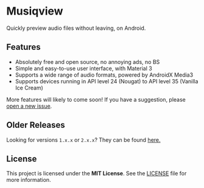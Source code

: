 # Musiqview
Quickly preview audio files without leaving, on Android.

## Features
- Absolutely free and open source, no annoying ads, no BS
- Simple and easy-to-use user interface, with Material 3 
- Supports a wide range of audio formats, powered by AndroidX Media3
- Supports devices running in API level 24 (Nougat) to API level 35 (Vanilla Ice Cream)

More features will likely to come soon! If you have a suggestion,
please [open a new issue](https://github.com/borfei/musiqview/issues/new).

## Older Releases
Looking for versions `1.x.x` or `2.x.x`?
They can be found [here.](https://www.dropbox.com/scl/fo/jpjckonzkq4cyikut62vf/ACJPtPmIVhp7T6E5PypsLXo?rlkey=g5sjtuem32ena4iu2y5hvn0vl&st=6dzfxghn&dl=0)

## License
This project is licensed under the **MIT License**.
See the [LICENSE](LICENSE) file for more information.
